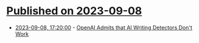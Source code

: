 # [Published on 2023-09-08](index.md)

* [2023-09-08, 17:20:00](https://slashdot.org/story/23/09/08/1635215/openai-admits-that-ai-writing-detectors-dont-work?utm_source=rss1.0mainlinkanon&utm_medium=feed) - [OpenAI Admits that AI Writing Detectors Don't Work](https://slashdot.org/story/23/09/08/1635215/openai-admits-that-ai-writing-detectors-dont-work?utm_source=rss1.0mainlinkanon&utm_medium=feed)
